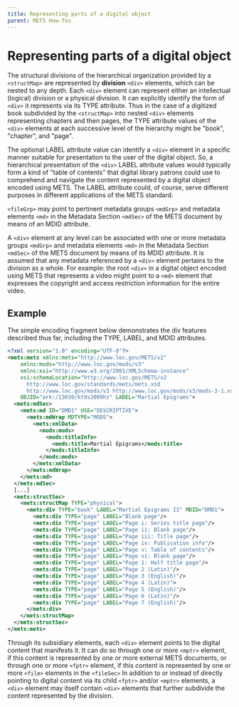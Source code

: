 ```yaml
---
title: Representing parts of a digital object
parent: METS How-Tos
---
```

# Representing parts of a digital object

The structural divisions of the hierarchical organization provided by a `<structMap>` are represented by **division** `<div>` elements, which can be nested to any depth. Each `<div>` element can represent either an intellectual (logical) division or a physical division. It can explicitly identify the form of `<div>` it represents via its TYPE attribute. Thus in the case of a digitized book subdivided by the `<structMap>` into nested `<div>` elements representing chapters and then pages, the TYPE attribute values of the `<div>` elements at each successive level of the hierarchy might be "book", "chapter", and "page".

The optional LABEL attribute value can identify a `<div>` element in a specific manner suitable for presentation to the user of the digital object. So, a hierarchical presentation of the `<div>` LABEL attribute values would typically form a kind of "table of contents" that digital library patrons could use to comprehend and navigate the content represented by a digital object encoded using METS. The LABEL attribute could, of course, serve different purposes in different applications of the METS standard.

`<fileGrp>` may point to pertinent metadata groups `<mdGrp>` and metadata elements `<md>` in the Metadata Section `<mdSec>` of the METS document by means of an MDID attribute.

A `<div>` element at any level can be associated with one or more metadata groups `<mdGrp>` and metadata elements `<md>` in the Metadata Section `<mdSec>` of the METS document by means of its MDID attribute. It is assumed that any metadata referenced by a `<div>` element pertains to the division as a whole. For example: the root `<div>` in a digital object encoded using METS that represents a video might point to a `<md>` element that expresses the copyright and access restriction information for the entire video.

## Example

The simple encoding fragment below demonstrates the div features described thus far, including the TYPE, LABEL, and MDID attributes.

```xml
<?xml version="1.0" encoding="UTF-8"?>
<mets:mets xmlns:mets="http://www.loc.gov/METS/v2"
    xmlns:mods="http://www.loc.gov/mods/v3"
    xmlns:xsi="http://www.w3.org/2001/XMLSchema-instance"
    xsi:schemaLocation="http://www.loc.gov/METS/v2
      http://www.loc.gov/standards/mets/mets.xsd
      http://www.loc.gov/mods/v3 http://www.loc.gov/mods/v3/mods-3-1.xsd"
    OBJID="ark:/13030/kt9s2009hz" LABEL="Martial Epigrams">
  <mets:mdSec>
    <mets:md ID="DMD1" USE="DESCRIPTIVE">
      <mets:mdWrap MDTYPE="MODS">
        <mets:xmlData>
          <mods:mods>
            <mods:titleInfo>
              <mods:title>Martial Epigrams</mods:title>
            </mods:titleInfo>
          </mods:mods>
        </mets:xmlData>
      </mets:mdWrap>
    </mets:md>
  </mets:mdSec>
  [...]
  <mets:structSec>
    <mets:structMap TYPE="physical">
      <mets:div TYPE="book" LABEL="Martial Epigrams II" MDID="DMD1">
        <mets:div TYPE="page" LABEL="Blank page"/>
        <mets:div TYPE="page" LABEL="Page i: Series title page"/>
        <mets:div TYPE="page" LABEL="Page ii: Blank page"/>
        <mets:div TYPE="page" LABEL="Page iii: Title page"/>
        <mets:div TYPE="page" LABEL="Page iv: Publication info"/>
        <mets:div TYPE="page" LABEL="Page v: Table of contents"/>
        <mets:div TYPE="page" LABEL="Page vi: Blank page"/>
        <mets:div TYPE="page" LABEL="Page 1: Half title page"/>
        <mets:div TYPE="page" LABEL="Page 2 (Latin)"/>
        <mets:div TYPE="page" LABEL="Page 3 (English)"/>
        <mets:div TYPE="page" LABEL="Page 4 (Latin)">
        <mets:div TYPE="page" LABEL="Page 5 (English)"/>
        <mets:div TYPE="page" LABEL="Page 6 (Latin)"/>
        <mets:div TYPE="page" LABEL="Page 7 (English)"/>
      </mets:div>
    </mets:structMap>
  </mets:structSec>
</mets:mets>
```

Through its subsidiary elements, each `<div>` element points to the digital content that manifests it. It can do so through one or more `<mptr>` element, if this content is represented by one or more external METS documents, or through one or more `<fptr>` element, if this content is represented by one or more `<file>` elements in the `<fileSec>` In addition to or instead of directly pointing to digital content via its child `<fptr>` and/or `<mptr>` elements, a `<div>` element may itself contain `<div>` elements that further subdivide the content represented by the division.
